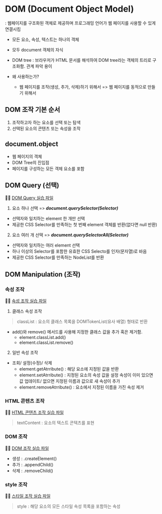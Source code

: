 # DOM (Document Object Model)
: 웹페이지를 구조화된 객체로 제공하며 프로그래밍 언어가 웹 페이지를 사용할 수 있게 연결시킴

- 모든 요소, 속성, 텍스트는 하나의 객체
- 모두 document 객체의 자식
- DOM tree
  : 브라우저가 HTML 문서를 해석하여 DOM tree라는 객체의 트리로 구조화함. 관계 파악 용이

- 왜 사용하는가?
  - 웹 페이지를 조작(생성, 추가, 삭제)하기 위해서
  => 웹 페이지를 동적으로 만들기 위해서

## DOM 조작 기본 순서
1. 조작하고자 하는 요소를 선택 또는 탐색
2. 선택된 요소의 콘텐츠 또는 속성을 조작

## document.object
  - 웹 페이지의 객체
  - DOM Tree의 진입점
  - 페이지를 구성하는 모든 객체 요소를 포함

## DOM Query (선택)
👩‍💻 [DOM Query 실습 파일](./%EC%8B%A4%EC%8A%B5/01_dom_query.html)

1. 요소 하나 선택 => ***document.querySelector(Selector)***
  - 선택자와 일치하는 element 한 개만 선택
  - 제공한 CSS Selector를 만족하는 첫 번째 element 객체를 반환(없다면 null 반환)

2. 요소 여러 개 선택 => ***document.querySelectorAll(Selector)***
  - 선택자와 일치하는 여러 element 선택
  - 하나 이상의 Selector를 포함한 유효한 CSS Selecto를 인자(문자열)로 바음
  - 제공한 CSS Selector를 만족하는 NodeList를 반환

## DOM Manipulation (조작)
### 속성 조작
👩‍💻 [속성 조작 실습 파일](./%EC%8B%A4%EC%8A%B5/02_dom_attribute_manipulation.html)

1. 클래스 속성 조작
  > classList
    : 요소의 클래스 목록을 DOMTokenList(유사 배열) 형태로 반환
  
  - add()와 remove() 메서드를 사용해 지정한 클래스 값을 추가 혹은 제거함.
    - element.classList.add()
    - element.classList.remove()
2. 일반 속성 조작
  - 조회/ 설정(수정)/ 삭제
    - element.getAtrribute()
    : 해당 요소에 지정된 값을 반환
    - element.setAtrribute()
    : 지정된 요소의 속성 값을 설정
    속성이 이미 있으면 값 업데이트/ 없으면 지정된 이름과 값으로 새 속성이 추가
    - element.removeAtrribute()
    : 요소에서 지정된 이름을 가진 속성 제거

### HTML 콘텐츠 조작
👩‍💻 [HTML 콘텐츠 조작 실습 파일](./%EC%8B%A4%EC%8A%B5/03_dom_htmlcontent_manipulation.html)

> textContent
: 요소의 텍스트 콘텍츠를 표현

### DOM 조작
👩‍💻 [DOM 조작 실습 파일](./%EC%8B%A4%EC%8A%B5/04_dom_dom_manipulation.html)

- 생성 : .createElement()
- 추가 : .appendChild()
- 삭제 : .removeChild()

### style 조작
👩‍💻 [스타일 조작 실습 파일](./%EC%8B%A4%EC%8A%B5/05_dom_style_manipulation.html)

> style
: 해당 요소의 모든 스타일 속성 목록을 포함하는 속성
